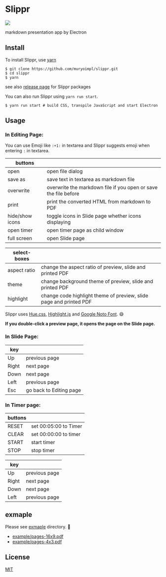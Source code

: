 # Slippr

[![](https://github.com/muryoimpl/slippr/blob/master/assets/images/icons/png/128x128.png)](https://github.com/muryoimpl/slippr)

markdown presentation app by Electron

## Install

To install Slippr, use [yarn](https://yarnpkg.com/)

```console
$ git clone https://github.com/muryoimpl/slippr.git
$ cd slippr
$ yarn
```

see also [release page](https://github.com/muryoimpl/slippr/releases) for Slippr packages

You can also run Slippr using `yarn run start`.

```console
$ yarn run start # build CSS, transpile JavaScript and start Electron
```

## Usage

### In Editing Page:

You can use Emoji like `:+1:` in textarea and Slippr suggests emoji when entering `:` in textarea.

| buttons    |   |
| ---------- | - |
| open       | open file dialog |
| save as    | save text in textarea as markdown file |
| overwrite  | overwrite the markdown file if you open or save the file before |
| print      | print the converted HTML from markdown to PDF |
| hide/show icons | toggle icons in Slide page whether icons displaying |
| open timer | open timer page as child window |
| full screen | open Slide page |

| select-boxes |   |
| ------------ | - |
| aspect ratio | change the aspect ratio of preview, slide and printed PDF |
| theme        | change background theme of preview, slide and printed PDF |
| highlight    | change code highlight theme of preview, slide page and printed PDF |

Slippr uses [Hue.css](https://github.com/evankarageorgos/hue),  [Highlight.js](https://github.com/isagalaev/highlight.js) and [Google Noto Font](https://www.google.com/get/noto/). :smile:

**If you double-click a preview page, it opens the page on the Slide page.**

### In Slide Page:

| key |   |
| --- | - |
| Up  | previous page |
| Right | next page |
| Down | next page |
| Left | previous page |
| Esc | go back to Editing page |


### In Timer page:

| buttons |   |
| --- | - |
| RESET | set 00:05:00 to Timer |
| CLEAR | set 00:00:00 to timer |
| START | start timer |
| STOP | stop timer |

| key |   |
| --- | - |
| Up  | previous page |
| Right | next page |
| Down | next page |
| Left | previous page |

## exmaple

Please see [exmaple](https://github.com/muryoimpl/slippr/tree/master/example) directory. :eyes:

- [example/pages-16x9.pdf](https://github.com/muryoimpl/slippr/blob/master/example/pages-16x9.pdf)
- [example/pages-4x3.pdf](https://github.com/muryoimpl/slippr/blob/master/example/pages-4x3.pdf)


## License

[MIT](https://github.com/muryoimpl/slippr/blob/master/LICENSE)
